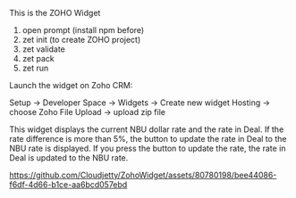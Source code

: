 This is the ZOHO Widget
1. open prompt (install npm before)
2. zet init (to create ZOHO project)
3. zet validate
4. zet pack
5. zet run

Launch the widget on Zoho CRM:

Setup -> Developer Space -> Widgets -> Create new widget
Hosting -> choose Zoho
File Upload -> upload zip file

This widget displays the current NBU dollar rate and the rate in Deal. 
If the rate difference is more than 5%, the button to update the rate in Deal to the NBU rate is displayed.  If you press the button to update the rate, the rate in Deal is updated to the NBU rate.



https://github.com/Cloudjetty/ZohoWidget/assets/80780198/bee44086-f6df-4d66-b1ce-aa6bcd057ebd

